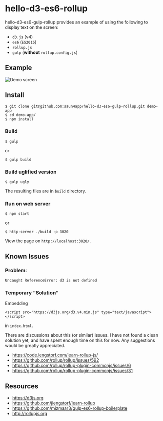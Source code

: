 # hello-d3-es6-rollup

hello-d3-es6-gulp-rollup provides an example of using the following to display text on the screen:
- `d3.js` (v4)
- `es6` (`ES2015`)
- `rollup.js`
- `gulp` (**without** `rollup.config.js`)

## Example
![Demo screen](https://raw.github.com/saun4app/hello-d3-es6-gulp-rollup/master/demo-screen.png)

## Install
```
$ git clone git@github.com:saun4app/hello-d3-es6-gulp-rollup.git demo-app
$ cd demo-app/
$ npm install
```

### Build
```
$ gulp
```
or
```
$ gulp build
```

### Build uglified version
```
$ gulp ugly
```
The resulting files are in `build` directory.

### Run on web server
```
$ npm start
```
or
```
$ http-server ./build -p 3020
```
View the page on `http://localhost:3020/`.


## Known Issues

### Problem:
`Uncaught ReferenceError: d3 is not defined`

### Temporary "Solution"
Embedding
```
<script src="https://d3js.org/d3.v4.min.js" type="text/javascript"></script>
```
in `index.html`.

There are discussions about this (or similar) issues.  I have not found a clean solution yet, and have spent enough time on this for now.  Any suggestions would be greatly appreciated.
- https://code.lengstorf.com/learn-rollup-js/
- https://github.com/rollup/rollup/issues/592
- https://github.com/rollup/rollup-plugin-commonjs/issues/6
- https://github.com/rollup/rollup-plugin-commonjs/issues/31


## Resources
- https://d3js.org
- https://github.com/jlengstorf/learn-rollup
- https://github.com/mizmaar3/gulp-es6-rollup-boilerplate
- http://rollupjs.org
